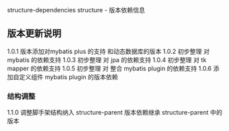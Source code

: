 structure-dependencies
structure - 版本依赖信息
## 版本更新说明
1.0.1 版本添加对mybatis plus 的支持 和动态数据库的版本
1.0.2 初步整理 对 mybatis 的依赖支持
1.0.3 初步整理 对 jpa 的依赖支持
1.0.4 初步整理 对 tk mapper 的依赖支持
1.0.5 初步整理 对 整合 mybatis plugin 的依赖支持
1.0.6 添加自定义组件 mybatis plugin 的版本依赖
### 结构调整 
1.1.0 调整脚手架结构纳入 structure-parent 版本依赖继承 structure-parent 中的版本